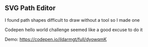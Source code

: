 ## SVG Path Editor

I found path shapes difficult to draw without a tool so I made one

Codepen hello world challenge seemed like a good excuse to do it

Demo: https://codepen.io/ildarmgt/full/dyowqmK
